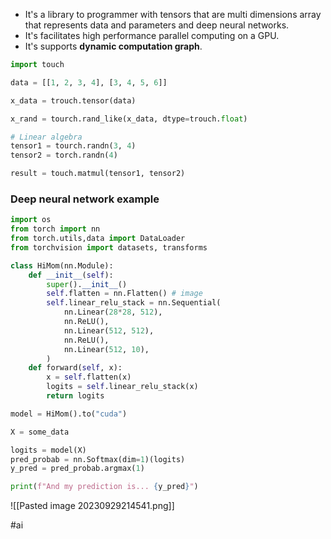 * It's a library to programmer with tensors that are multi dimensions array that represents data and parameters and deep neural networks.
* It's facilitates high performance parallel computing on a GPU.
* It's supports **dynamic computation graph**.

```python
import touch

data = [[1, 2, 3, 4], [3, 4, 5, 6]]

x_data = trouch.tensor(data)

x_rand = tourch.rand_like(x_data, dtype=trouch.float)

# Linear algebra
tensor1 = tourch.randn(3, 4)
tensor2 = torch.randn(4)

result = touch.matmul(tensor1, tensor2)
```

### Deep neural network example

```python
import os
from torch import nn
from torch.utils,data import DataLoader
from torchvision import datasets, transforms

class HiMom(nn.Module):
	def __init__(self):
		super().__init__()
		self.flatten = nn.Flatten() # image
		self.linear_relu_stack = nn.Sequential(
			nn.Linear(28*28, 512),
			nn.ReLU(),
			nn.Linear(512, 512),
			nn.ReLU(),
			nn.Linear(512, 10),
		)
	def forward(self, x):
		x = self.flatten(x)
		logits = self.linear_relu_stack(x)
		return logits

model = HiMom().to("cuda")

X = some_data

logits = model(X)
pred_probab = nn.Softmax(dim=1)(logits)
y_pred = pred_probab.argmax(1)

print(f"And my prediction is... {y_pred}")
```

![[Pasted image 20230929214541.png]]

#ai 
